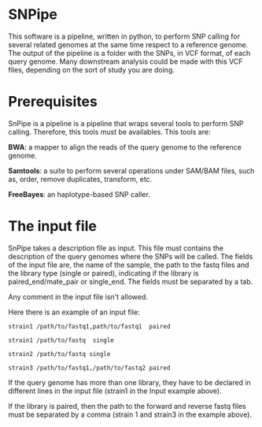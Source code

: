 # SNPipe
This software is a pipeline, written in python, to perform SNP calling for several related genomes at the same time respect to a reference genome. The output of the pipeline is a folder with the SNPs, in VCF format, of each query genome. Many downstream analysis could be made with this VCF files, depending on the sort of study you are doing.

# Prerequisites

SnPipe is a pipeline is a pipeline that wraps several tools to perform SNP calling. Therefore, this tools must be availables. This tools are:

**BWA**: a mapper to align the reads of the query genome to the reference genome.

**Samtools**: a suite to perform several operations under SAM/BAM files, such as, order, remove duplicates, transform, etc.

**FreeBayes**: an haplotype-based SNP caller.

# The input file

SnPipe takes a description file as input. This file must contains the description of the query genomes where the SNPs will be called. The fields of the input file are, the name of the sample, the path to the fastq files and the library type (single or paired), indicating if the library is paired_end/mate_pair or single_end. The fields must be separated by a tab.

Any comment in the input file isn't allowed.

Here there is an example of an input file:
```
strain1 /path/to/fastq1,path/to/fastq1  paired

strain1 /path/to/fastq  single

strain2 /path/to/fastq single

strain3 /path/to/fastq1,/path/to/fastq2 paired
```

If the query genome has more than one library, they have to be declared in different lines in the input file (strain1 in the Input example above).

If the library is paired, then the path to the forward and reverse fastq files must be separated by a comma (strain 1 and strain3 in the example above). 
